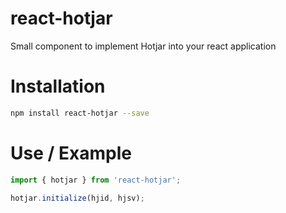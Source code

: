 # react-hotjar
Small component to implement Hotjar into your react application

# Installation
```bash
npm install react-hotjar --save
```

# Use / Example
```javascript
import { hotjar } from 'react-hotjar';

hotjar.initialize(hjid, hjsv);
```
